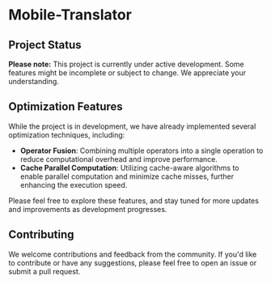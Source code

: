 # Mobile-Translator
## Project Status

**Please note:** This project is currently under active development. Some features might be incomplete or subject to change. We appreciate your understanding.

## Optimization Features

While the project is in development, we have already implemented several optimization techniques, including:

- **Operator Fusion**: Combining multiple operators into a single operation to reduce computational overhead and improve performance.
- **Cache Parallel Computation**: Utilizing cache-aware algorithms to enable parallel computation and minimize cache misses, further enhancing the execution speed.

Please feel free to explore these features, and stay tuned for more updates and improvements as development progresses.

## Contributing

We welcome contributions and feedback from the community. If you'd like to contribute or have any suggestions, please feel free to open an issue or submit a pull request.
